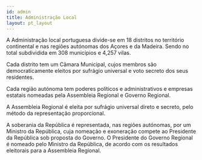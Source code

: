 ```yaml
---
id: admin
title: Administração Local
layout: pt_layout
---
```


A Administração local portuguesa divide-se em 18 distritos no território continental e nas regiões autónomas dos Açores e da Madeira. Sendo no total subdividida em 308 municípios e 4,257 vilas. 

Cada distrito tem um Câmara Municipal, cujos membros são democraticamente eleitos por sufrágio universal e voto secreto dos seus residentes. 

Cada região autónoma tem poderes políticos e administrativos e empresas estatais nomeadas pela Assembleia Regional e Governo Regional. 

A Assembleia Regional é eleita por sufrágio universal direto e secreto, pelo método da representação proporcional.

A soberania da República é representada, nas regiões autónomas, por um Ministro da República, cuja nomeação e exoneração compete ao Presidente da República sob proposta do Governo. O Presidente do Governo Regional é nomeado pelo Ministro da República, de acordo com os resultados eleitorais para a Assembleia Regional.

